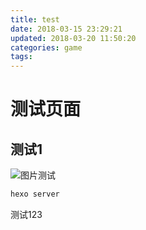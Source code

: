 ```yaml
---
title: test
date: 2018-03-15 23:29:21
updated: 2018-03-20 11:50:20
categories: game
tags:
---
```

# 测试页面

## 测试1

![图片测试](15018163685387.png)

``` bash
hexo server
```

<!-- more -->
测试123